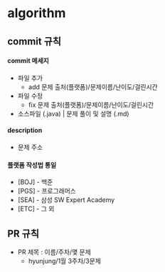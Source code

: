 # algorithm

## commit 규칙

#### commit 메세지

- 파일 추가
  - add 문제 출처(플랫폼)/문제이름/난이도/걸린시간
- 파일 수정
  - fix 문제 출처(플랫폼)/문제이름/난이도/걸린시간
- 소스파일 (.java) | 문제 풀이 및 설명 (.md)

#### description

- 문제 주소

#### 플랫폼 작성법 통일

- [BOJ] - 백준
- [PGS] - 프로그래머스
- [SEA] - 삼성 SW Expert Academy
- [ETC] - 그 외

## PR 규칙

- PR 제목 : 이름/주차/몇 문제
  - hyunjung/1월 3주차/3문제
